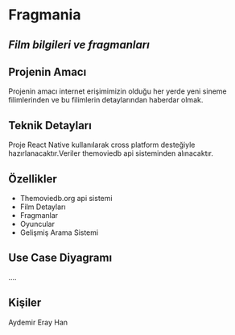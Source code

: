 # Fragmania

## _Film bilgileri ve fragmanları_

## Projenin Amacı

Projenin amacı internet erişimimizin olduğu her yerde yeni sineme filimlerinden ve bu filimlerin detaylarından haberdar olmak.

## Teknik Detayları

Proje React Native kullanılarak cross platform desteğiyle hazırlanacaktır.Veriler themoviedb api sisteminden alınacaktır.

## Özellikler

- Themoviedb.org api sistemi
- Film Detayları
- Fragmanlar
- Oyuncular
- Gelişmiş Arama Sistemi

## Use Case Diyagramı

....

## Kişiler

Aydemir Eray Han
